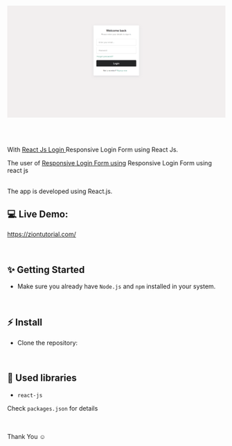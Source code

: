 ![Application screenshot](./public/login.png)

<br/>
<br/>

With [React Js Login ](https://ziontutorial.com/) Responsive Login Form using React Js.

The user of [Responsive Login Form using](https://ziontutorial.com/) Responsive Login Form using react js

<br />
The app is developed using React.js.

<br/>

## 💻 Live Demo:

https://ziontutorial.com/

<br/>

## ✨ Getting Started

- Make sure you already have `Node.js` and `npm` installed in your system.

<br/>

## ⚡ Install

- Clone the repository:
<br/>

## 📙 Used libraries

- `react-js`

Check `packages.json` for details

<br/>


<br/>
Thank You ☺
